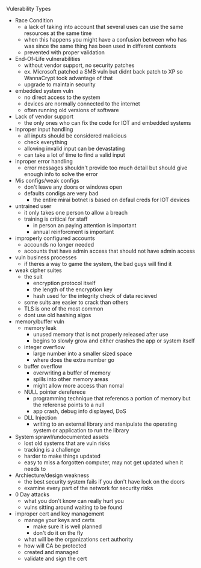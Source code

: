 Vulerability Types 

* Race Condition
	* a lack of taking into account that several uses can use the same resources at the same time
	* when this happens you might have a confusion between who has was since the same thing has been used in different contexts 
	* prevented with proper validation 
* End-Of-Life vulnerabilities 
	* without vendor support, no security patches
	* ex. Microsoft patched a SMB vuln but didnt back patch to XP so WannaCrypt took advantage of that 
	* upgrade to maintain security 
* embedded system vuln
	* no direct access to the system
	* devices are normally connected to the internet 
	* often running old versions of software 
* Lack of vendor support
	* the only ones who can fix the code for IOT and embedded systems 
* Inproper input handling
	* all inputs should be considered malicious 
	* check everything
	* allowing invalid input can be devastating 
	* can take a lot of time to find a valid input 
* inproper error handling
	* error messages shouldn't provide too much detail but should give enough info to solve the error 
* Mis configs/weak configs
	* don't leave any doors or windows open 
	* defaults condigs are very bad
		* the entire mirai botnet is based on defaul creds for IOT devices 
* untrained user 
	* it only takes one person to allow a breach 
	* training is critical for staff 
		* in person an paying attention is important 
		* annual reinforcment is important
* improperly configured accounts 
	* accounds no longer needed 
	* accounts that have admin access that should not have admin access 
* vuln business processes 
	* if theres a way to game the system, the bad guys will find it 
* weak cipher suites 
	* the suit
		* encryption protocol itself
		* the length of the encryption key
		* hash used for the integrity check of data recieved 
	* some suits are easier to crack than others 
	* TLS is one of the most common
	* dont use old hashing algos 
* memory/buffer vuln
	* memory leak
		* unused memory that is not properly released after use
		* begins to slowly grow and either crashes the app or system itself
	* integer overflow
		* large number into a smaller sized space 
		* where does the extra number go 
	* buffer overflow
		* overwriting a buffer of memory 
		* spills into other memory areas 
		* might allow more access than nomal
	* NULL pointer dereferece
		* programming technique that referencs a portion of memory but the referense points to a null
		* app crash, debug info displayed, DoS
	* DLL Injection
		* writing to an external library and manipulate the operating system or application to run the library
* System sprawl/undocumented assets
	* lost old systems that are vuln risks 
	* tracking is a challenge 
	* harder to make things updated 
	* easy to miss  a forgotten computer, may not get updated when it needs to
* Archiecture/design weakness
	* the best security system fails if you don't have lock on the doors
	* examine every part of the network for security risks
* 0 Day attacks
	* what you don't know can really hurt you 
	* vulns sitting around waiting to be found 
* improper cert and key management
	* manage your keys and certs 
		* make sure it is well planned
		* don't do it on the fly
	* what will be the organizations cert authority 
	* how will CA be protected 
	* created and managed
	* validate and sign the cert 